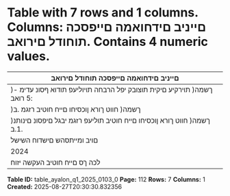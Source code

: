 # Table with 7 rows and 1 columns. Columns: םייניב םידחואמה םייפסכה תוחודל םירואב. Contains 4 numeric values.

| םייניב םידחואמה םייפסכה תוחודל םירואב |
|---|
| )ךשמה( תוירקיע םיקית תוצובק יפל הרבחה תויוליעפ תודוא ףסונ עדימ - :5 רואב |
| )ךשמה( חווט ךורא ןוכסיחו םייח חוטיב רזגמ .ב |
| )ךשמה( חווט ךורא ןוכסיחו םייח חוטיב תוליעפ רזגמ יבגל םיפסונ םינותנ .1.ב |
| םויב ומייתסהש םישדוח השישל |
| 2024 | ינויב 30 |
| לכה ךס םייח חוטיב העקשה יזוח |

**Table ID:** table_ayalon_q1_2025_0103_0
**Page:** 112
**Rows:** 7
**Columns:** 1
**Created:** 2025-08-27T20:30:30.832356
